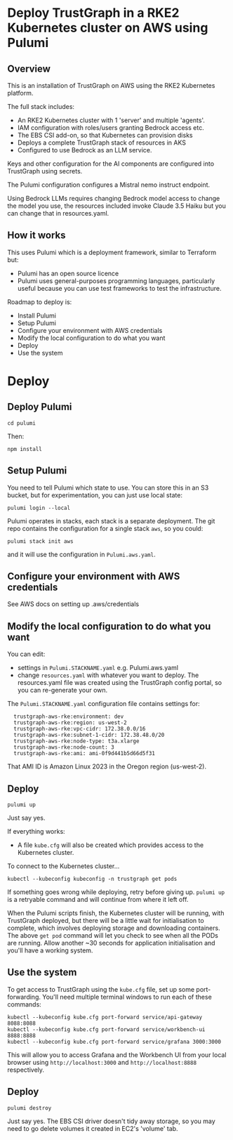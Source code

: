 
# Deploy TrustGraph in a RKE2 Kubernetes cluster on AWS using Pulumi

## Overview

This is an installation of TrustGraph on AWS using the RKE2 Kubernetes
platform.

The full stack includes:

- An RKE2 Kubernetes cluster with 1 'server' and multiple 'agents'.
- IAM configuration with roles/users granting Bedrock access etc.
- The EBS CSI add-on, so that Kubernetes can provision disks
- Deploys a complete TrustGraph stack of resources in AKS
- Configured to use Bedrock as an LLM service.

Keys and other configuration for the AI components are configured into
TrustGraph using secrets.

The Pulumi configuration configures a Mistral nemo instruct endpoint.

Using Bedrock LLMs requires changing Bedrock model access to change the
model you use, the resources included invoke Claude 3.5 Haiku but you
can change that in resources.yaml.

## How it works

This uses Pulumi which is a deployment framework, similar to Terraform
but:
- Pulumi has an open source licence
- Pulumi uses general-purposes programming languages, particularly useful
  because you can use test frameworks to test the infrastructure.

Roadmap to deploy is:
- Install Pulumi
- Setup Pulumi
- Configure your environment with AWS credentials
- Modify the local configuration to do what you want
- Deploy
- Use the system

# Deploy

## Deploy Pulumi

```
cd pulumi
```

Then:

```
npm install
```

## Setup Pulumi

You need to tell Pulumi which state to use.  You can store this in an S3
bucket, but for experimentation, you can just use local state:

```
pulumi login --local
```

Pulumi operates in stacks, each stack is a separate deployment.  The
git repo contains the configuration for a single stack `aws`, so you
could:

```
pulumi stack init aws
```

and it will use the configuration in `Pulumi.aws.yaml`.

## Configure your environment with AWS credentials

See AWS docs on setting up .aws/credentials

## Modify the local configuration to do what you want

You can edit:
- settings in `Pulumi.STACKNAME.yaml` e.g. Pulumi.aws.yaml
- change `resources.yaml` with whatever you want to deploy.
  The resources.yaml file was created using the TrustGraph config portal,
  so you can re-generate your own.

The `Pulumi.STACKNAME.yaml` configuration file contains settings for:

```
  trustgraph-aws-rke:environment: dev
  trustgraph-aws-rke:region: us-west-2
  trustgraph-aws-rke:vpc-cidr: 172.38.0.0/16
  trustgraph-aws-rke:subnet-1-cidr: 172.38.48.0/20
  trustgraph-aws-rke:node-type: t3a.xlarge
  trustgraph-aws-rke:node-count: 3
  trustgraph-aws-rke:ami: ami-0f9d441b5d66d5f31
```

That AMI ID is Amazon Linux 2023 in the Oregon region (us-west-2).

## Deploy

```
pulumi up
```

Just say yes.

If everything works:
- A file `kube.cfg` will also be created which provides access
  to the Kubernetes cluster.

To connect to the Kubernetes cluster...

```
kubectl --kubeconfig kubeconfig -n trustgraph get pods
```

If something goes wrong while deploying, retry before giving up.
`pulumi up` is a retryable command and will continue from
where it left off.

When the Pulumi scripts finish, the Kubernetes cluster will be running,
with TrustGraph deployed, but there will be a little wait for initialisation
to complete, which involves deploying storage and downloading containers.
The above `get pod` command will let you check to see when all the PODs
are running.  Allow another ~30 seconds for application initialisation
and you'll have a working system.

## Use the system

To get access to TrustGraph using the `kube.cfg` file, set up some
port-forwarding.  You'll need multiple terminal windows to run each of
these commands:

```
kubectl --kubeconfig kube.cfg port-forward service/api-gateway 8088:8088
kubectl --kubeconfig kube.cfg port-forward service/workbench-ui 8888:8888
kubectl --kubeconfig kube.cfg port-forward service/grafana 3000:3000
```

This will allow you to access Grafana and the Workbench UI from your local
browser using `http://localhost:3000` and `http://localhost:8888`
respectively.


## Deploy

```
pulumi destroy
```

Just say yes.  The EBS CSI driver doesn't tidy away storage, so you may
need to go delete volumes it created in EC2's 'volume' tab.

